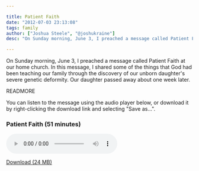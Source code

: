 ```yaml
---

title: Patient Faith
date: "2012-07-03 23:13:08"
tags: family
author: ["Joshua Steele", "@joshukraine"]
desc: "On Sunday morning, June 3, I preached a message called Patient Faith at our home church. In this message, I shared some of the things that God had been teaching our family through the discovery of our unborn daughter's severe genetic deformity."

---
```


On Sunday morning, June 3, I preached a message called Patient Faith at our home church. In this message, I shared some of the things that God had been teaching our family through the discovery of our unborn daughter's severe genetic deformity. Our daughter passed away about one week later.

READMORE

You can listen to the message using the audio player below, or download it by right-clicking the download link and selecting "Save as...".

### Patient Faith (51 minutes)

<audio width="300" height="32" controls="controls">
<source src="//d21yo20tm8bmc2.cloudfront.net/audio/Patient-Faith.mp3" type="audio/mpeg" />
Sorry, your browser does not support the audio element.
</audio>

<br>

<a title="Patient Faith by Joshua Steele" href="//d21yo20tm8bmc2.cloudfront.net/audio/Patient-Faith.mp3">Download (24 MB)</a>
